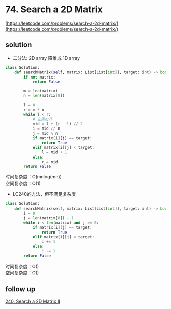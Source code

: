 # 74. Search a 2D Matrix

[https://leetcode.com/problems/search-a-2d-matrix/](https://leetcode.com/problems/search-a-2d-matrix/)

## solution

- 二分法: 2D array 降维成 1D array

```python
class Solution:
    def searchMatrix(self, matrix: List[List[int]], target: int) -> bool:
        if not matrix:
            return False

        m = len(matrix)
        n = len(matrix[0])

        l = 0
        r = m * n
        while l < r:
            # 左闭右开
            mid = l + (r - l) // 2
            i = mid // n
            j = mid % n
            if matrix[i][j] == target:
                return True
            elif matrix[i][j] < target:
                l = mid + 1
            else:
                r = mid
        return False
```

时间复杂度：O(mnlog(mn)) <br>
空间复杂度：O(1)

- LC240的方法，但不满足复杂度

```python
class Solution:
    def searchMatrix(self, matrix: List[List[int]], target: int) -> bool:
        i = 0
        j = len(matrix[0]) - 1
        while i < len(matrix) and j >= 0:
            if matrix[i][j] == target:
                return True
            elif matrix[i][j] < target:
                i += 1
            else:
                j -= 1
        return False
```

时间复杂度：O() <br>
空间复杂度：O()

## follow up

[240. Search a 2D Matrix II](./240.%20Search%20a%202D%20Matrix%20II.md)
